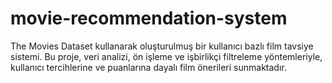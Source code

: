 # movie-recommendation-system
The Movies Dataset kullanarak oluşturulmuş bir kullanıcı bazlı film tavsiye sistemi. Bu proje, veri analizi, ön işleme ve işbirlikçi filtreleme yöntemleriyle, kullanıcı tercihlerine ve puanlarına dayalı film önerileri sunmaktadır.
